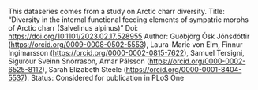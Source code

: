 This dataseries comes from a study on Arctic charr diversity.
Title: “Diversity in the internal functional feeding elements of sympatric morphs of Arctic charr (Salvelinus alpinus)”
Doi: https://doi.org/10.1101/2023.02.17.528955
Author: Guðbjörg Ósk Jónsdóttir (https://orcid.org/0009-0008-0502-5553), Laura-Marie von Elm, Finnur Ingimarsson (https://orcid.org/0000-0002-0815-7622), Samuel Tersigni, Sigurður Sveinn Snorrason, Arnar Pálsson (https://orcid.org/0000-0002-6525-8112), Sarah Elizabeth Steele (https://orcid.org/0000-0001-8404-5537). 
Status: Considered for publication in PLoS One
